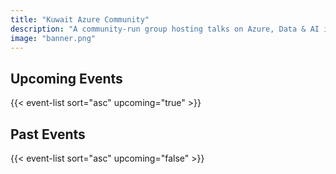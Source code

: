 ```yaml
---
title: "Kuwait Azure Community"
description: "A community‑run group hosting talks on Azure, Data & AI in Kuwait."
image: "banner.png"
---
```


## Upcoming Events

{{< event-list sort="asc" upcoming="true" >}}

## Past Events

{{< event-list sort="asc" upcoming="false" >}}